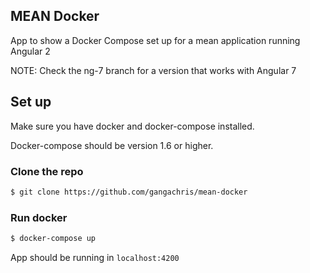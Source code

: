## MEAN Docker
App to show a Docker Compose set up for a mean application running Angular 2

NOTE: Check the ng-7 branch for a version that works with Angular 7

## Set up
Make sure you have docker and docker-compose installed.

Docker-compose should be version 1.6 or higher.

### Clone the repo
```bash
$ git clone https://github.com/gangachris/mean-docker
```
 ### Run docker
 ```bash
 $ docker-compose up
 ```

 App should be running in `localhost:4200`

